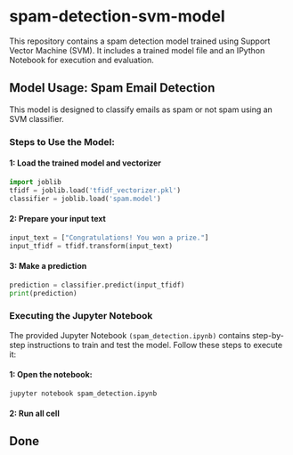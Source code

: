 # spam-detection-svm-model
 This repository contains a spam detection model trained using Support Vector Machine (SVM). It includes a trained model file and an IPython Notebook for execution and evaluation.

## Model Usage: Spam Email Detection
This model is designed to classify emails as spam or not spam using an SVM classifier.

### Steps to Use the Model:
#### 1: Load the trained model and vectorizer
```python
import joblib
tfidf = joblib.load('tfidf_vectorizer.pkl')
classifier = joblib.load('spam.model')
```
#### 2: Prepare your input text
```python
input_text = ["Congratulations! You won a prize."]
input_tfidf = tfidf.transform(input_text)
```
#### 3: Make a prediction
```python
prediction = classifier.predict(input_tfidf)
print(prediction)
```

### Executing the Jupyter Notebook
The provided Jupyter Notebook ```(spam_detection.ipynb)``` contains step-by-step instructions to train and test the model. Follow these steps to execute it:
#### 1: Open the notebook:
```jupyter notebook spam_detection.ipynb```
#### 2: Run all cell

## Done